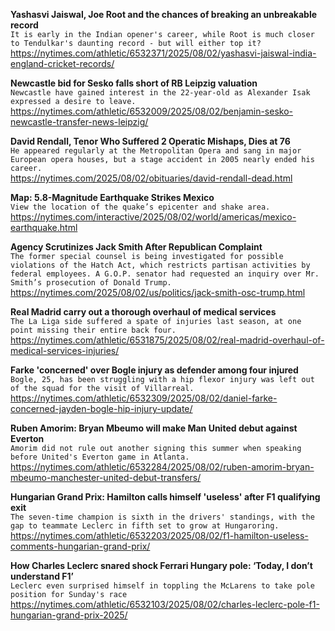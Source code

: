 **Yashasvi Jaiswal, Joe Root and the chances of breaking an unbreakable record**\
`It is early in the Indian opener's career, while Root is much closer to Tendulkar's daunting record - but will either top it?`\
https://nytimes.com/athletic/6532371/2025/08/02/yashasvi-jaiswal-india-england-cricket-records/

**Newcastle bid for Sesko falls short of RB Leipzig valuation**\
`Newcastle have gained interest in the 22-year-old as Alexander Isak expressed a desire to leave.`\
https://nytimes.com/athletic/6532009/2025/08/02/benjamin-sesko-newcastle-transfer-news-leipzig/

**David Rendall, Tenor Who Suffered 2 Operatic Mishaps, Dies at 76**\
`He appeared regularly at the Metropolitan Opera and sang in major European opera houses, but a stage accident in 2005 nearly ended his career.`\
https://nytimes.com/2025/08/02/obituaries/david-rendall-dead.html

**Map: 5.8-Magnitude Earthquake Strikes Mexico**\
`View the location of the quake’s epicenter and shake area.`\
https://nytimes.com/interactive/2025/08/02/world/americas/mexico-earthquake.html

**Agency Scrutinizes Jack Smith After Republican Complaint**\
`The former special counsel is being investigated for possible violations of the Hatch Act, which restricts partisan activities by federal employees. A G.O.P. senator had requested an inquiry over Mr. Smith’s prosecution of Donald Trump.`\
https://nytimes.com/2025/08/02/us/politics/jack-smith-osc-trump.html

**Real Madrid carry out a thorough overhaul of medical services**\
`The La Liga side suffered a spate of injuries last season, at one point missing their entire back four.`\
https://nytimes.com/athletic/6531875/2025/08/02/real-madrid-overhaul-of-medical-services-injuries/

**Farke 'concerned' over Bogle injury as defender among four injured**\
`Bogle, 25, has been struggling with a hip flexor injury was left out of the squad for the visit of Villarreal.`\
https://nytimes.com/athletic/6532309/2025/08/02/daniel-farke-concerned-jayden-bogle-hip-injury-update/

**Ruben Amorim: Bryan Mbeumo will make Man United debut against Everton**\
`Amorim did not rule out another signing this summer when speaking before United's Everton game in Atlanta.`\
https://nytimes.com/athletic/6532284/2025/08/02/ruben-amorim-bryan-mbeumo-manchester-united-debut-transfers/

**Hungarian Grand Prix: Hamilton calls himself 'useless' after F1 qualifying exit**\
`The seven-time champion is sixth in the drivers' standings, with the gap to teammate Leclerc in fifth set to grow at Hungaroring.`\
https://nytimes.com/athletic/6532203/2025/08/02/f1-hamilton-useless-comments-hungarian-grand-prix/

**How Charles Leclerc snared shock Ferrari Hungary pole: ‘Today, I don’t understand F1’**\
`Leclerc even surprised himself in toppling the McLarens to take pole position for Sunday's race`\
https://nytimes.com/athletic/6532103/2025/08/02/charles-leclerc-pole-f1-hungarian-grand-prix-2025/


